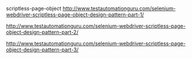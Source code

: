 scriptless-page-object
http://www.testautomationguru.com/selenium-webdriver-scriptless-page-object-design-pattern-part-1/

http://www.testautomationguru.com/selenium-webdriver-scriptless-page-object-design-pattern-part-2/

http://www.testautomationguru.com/selenium-webdriver-scriptless-page-object-design-pattern-part-3/

